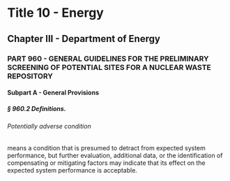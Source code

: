 
# Title 10 - Energy
## Chapter III - Department of Energy
### PART 960 - GENERAL GUIDELINES FOR THE PRELIMINARY SCREENING OF POTENTIAL SITES FOR A NUCLEAR WASTE REPOSITORY
#### Subpart A - General Provisions
##### § 960.2 Definitions.
###### Potentially adverse condition

means a condition that is presumed to detract from expected system performance, but further evaluation, additional data, or the identification of compensating or mitigating factors may indicate that its effect on the expected system performance is acceptable.
